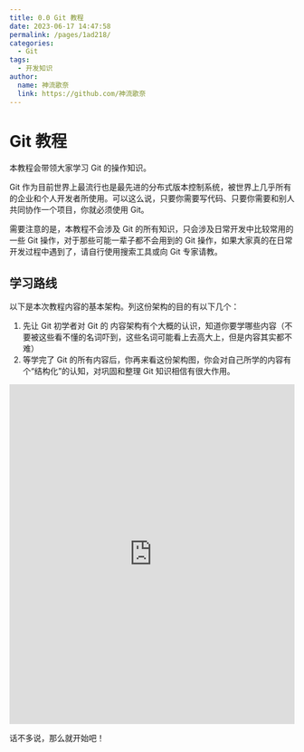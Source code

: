 ```yaml
---
title: 0.0 Git 教程
date: 2023-06-17 14:47:58
permalink: /pages/1ad218/
categories:
  - Git
tags:
  - 开发知识
author: 
  name: 神流歌奈
  link: https://github.com/神流歌奈
---
```

# Git 教程

本教程会带领大家学习 Git 的操作知识。

Git 作为目前世界上最流行也是最先进的分布式版本控制系统，被世界上几乎所有的企业和个人开发者所使用。可以这么说，只要你需要写代码、只要你需要和别人共同协作一个项目，你就必须使用 Git。

需要注意的是，本教程不会涉及 Git 的所有知识，只会涉及日常开发中比较常用的一些 Git 操作，对于那些可能一辈子都不会用到的 Git 操作，如果大家真的在日常开发过程中遇到了，请自行使用搜索工具或向 Git 专家请教。

## 学习路线

以下是本次教程内容的基本架构。列这份架构的目的有以下几个：

1. 先让 Git 初学者对 Git 的 内容架构有个大概的认识，知道你要学哪些内容（不要被这些看不懂的名词吓到，这些名词可能看上去高大上，但是内容其实都不难）
2. 等学完了 Git 的所有内容后，你再来看这份架构图，你会对自己所学的内容有个“结构化”的认知，对巩固和整理 Git 知识相信有很大作用。

<iframe src="https://www.processon.com/view/link/64c2552672e1a4480959e7d7" width="100%" height="600" frameborder="0" scrolling="Yes" leftmargin="0" topmargin="0"></iframe>

话不多说，那么就开始吧！
